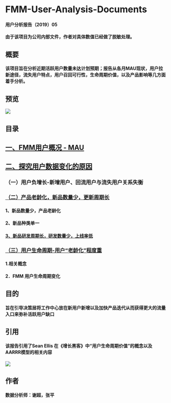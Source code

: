 # FMM-User-Analysis-Documents
#### 用户分析报告（2019）05 
**由于该项目为公司内部文件，作者对具体数值已经做了脱敏处理。**
## 概要
#### 该项目旨在分析近期活跃用户数量未达计划预期；报告从各月MAU现状，用户拉新途径，流失用户特点，用户召回可行性，生命周期价值，以及产品影响等几方面着手分析。
## 预览
![](https://github.com/Tingjbhappy/FMM-User-Analysis-Report/blob/master/user_report/Population_0.jpg)
## 目录
## [一、FMM用户概况 - MAU](https://github.com/Tingjbhappy/FMM-User-Analysis-Report/blob/master/user_report/Mau_2.jpg)
## [二、探究用户数据变化的原因](https://github.com/Tingjbhappy/FMM-User-Analysis-Report/blob/master/user_report/user_3.jpg)
### （一）用户负增长-新增用户、回流用户与流失用户关系失衡
### [（二）产品老龄化，新品数量少，更新周期长 ](https://github.com/Tingjbhappy/FMM-User-Analysis-Report/blob/master/user_report/user_4.jpg)
#### 1、新品数量少，产品老龄化
#### 2、新品种类单一
#### [3、新品研发周期长，研发数量少，上线率低](https://github.com/Tingjbhappy/FMM-User-Analysis-Report/blob/master/user_report/Product_6.jpg)
### [（三）用户生命周期-用户“老龄化”程度重](https://github.com/Tingjbhappy/FMM-User-Analysis-Report/blob/master/user_report/Lifecycle_5.jpg)
#### 1.相关概念
#### 2．FMM 用户生命周期变化
## 目的
#### 旨在引导决策层将工作中心放在新用户新增以及加快产品迭代从而获得更大的流量入口来弥补活跃用户缺口
## 引用
#### 该报告引用了Sean Ellis 在《增长黑客》中“用户生命周期价值”的概念以及AARRR模型的相关内容
![](https://github.com/Tingjbhappy/FMM-User-Analysis-Report/blob/master/user_report/Lifecycle_5.jpg)
## 作者
#### 数据分析师：谢超，张平
